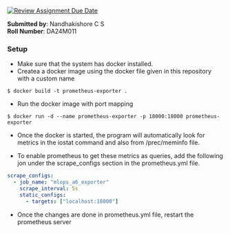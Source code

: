 [![Review Assignment Due Date](https://classroom.github.com/assets/deadline-readme-button-22041afd0340ce965d47ae6ef1cefeee28c7c493a6346c4f15d667ab976d596c.svg)](https://classroom.github.com/a/232lQ-Vi)


**Submitted by**: Nandhakishore C S <br>
**Roll Number**: DA24M011 

### Setup 
- Make sure that the system has docker installed. 
- Createa a docker image using the docker file given in this repository with a custom name
```console
$ docker build -t prometheus-exporter .
```
- Run the docker image with port mapping
```console
$ docker run -d --name prometheus-exporter -p 18000:18000 prometheus-exporter
```
- Once the docker is started, the program will automatically look for metrics in the iostat command and also from /prec/meminfo file. 

- To enable prometheus to get these metrics as queries, add the following jon under the scrape_configs section in the prometheus.yml file. 
```yaml 
scrape_configs:
  - job_name: "mlops_a6_exporter"
    scrape_interval: 5s 
    static_configs: 
      - targets: ["localhost:18000"]
```
- Once the changes are done in prometheus.yml file, restart the prometheus server
